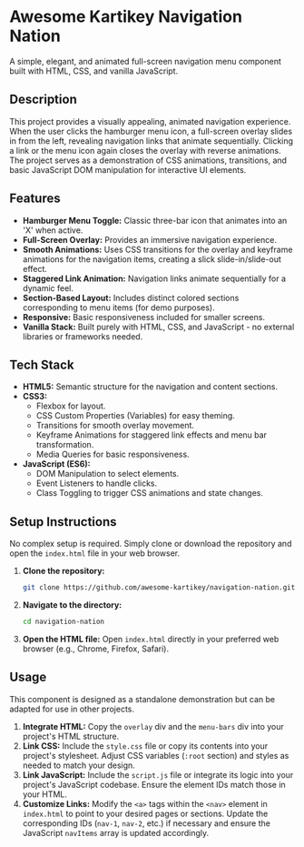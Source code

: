 # Awesome Kartikey Navigation Nation

A simple, elegant, and animated full-screen navigation menu component built with HTML, CSS, and vanilla JavaScript.

## Description

This project provides a visually appealing, animated navigation experience. When the user clicks the hamburger menu icon, a full-screen overlay slides in from the left, revealing navigation links that animate sequentially. Clicking a link or the menu icon again closes the overlay with reverse animations. The project serves as a demonstration of CSS animations, transitions, and basic JavaScript DOM manipulation for interactive UI elements.

## Features

- **Hamburger Menu Toggle:** Classic three-bar icon that animates into an 'X' when active.
- **Full-Screen Overlay:** Provides an immersive navigation experience.
- **Smooth Animations:** Uses CSS transitions for the overlay and keyframe animations for the navigation items, creating a slick slide-in/slide-out effect.
- **Staggered Link Animation:** Navigation links animate sequentially for a dynamic feel.
- **Section-Based Layout:** Includes distinct colored sections corresponding to menu items (for demo purposes).
- **Responsive:** Basic responsiveness included for smaller screens.
- **Vanilla Stack:** Built purely with HTML, CSS, and JavaScript - no external libraries or frameworks needed.

## Tech Stack

- **HTML5:** Semantic structure for the navigation and content sections.
- **CSS3:**
  - Flexbox for layout.
  - CSS Custom Properties (Variables) for easy theming.
  - Transitions for smooth overlay movement.
  - Keyframe Animations for staggered link effects and menu bar transformation.
  - Media Queries for basic responsiveness.
- **JavaScript (ES6):**
  - DOM Manipulation to select elements.
  - Event Listeners to handle clicks.
  - Class Toggling to trigger CSS animations and state changes.

## Setup Instructions

No complex setup is required. Simply clone or download the repository and open the `index.html` file in your web browser.

1.  **Clone the repository:**
    ```bash
    git clone https://github.com/awesome-kartikey/navigation-nation.git
    ```
2.  **Navigate to the directory:**
    ```bash
    cd navigation-nation
    ```
3.  **Open the HTML file:**
    Open `index.html` directly in your preferred web browser (e.g., Chrome, Firefox, Safari).

## Usage

This component is designed as a standalone demonstration but can be adapted for use in other projects.

1.  **Integrate HTML:** Copy the `overlay` div and the `menu-bars` div into your project's HTML structure.
2.  **Link CSS:** Include the `style.css` file or copy its contents into your project's stylesheet. Adjust CSS variables (`:root` section) and styles as needed to match your design.
3.  **Link JavaScript:** Include the `script.js` file or integrate its logic into your project's JavaScript codebase. Ensure the element IDs match those in your HTML.
4.  **Customize Links:** Modify the `<a>` tags within the `<nav>` element in `index.html` to point to your desired pages or sections. Update the corresponding IDs (`nav-1`, `nav-2`, etc.) if necessary and ensure the JavaScript `navItems` array is updated accordingly.
